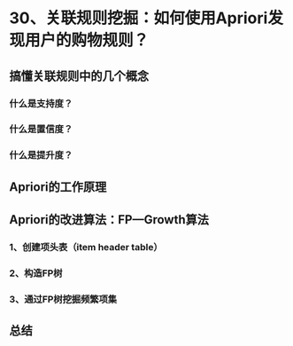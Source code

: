 # 30、关联规则挖掘：如何使用Apriori发现用户的购物规则？

## 搞懂关联规则中的几个概念

### 什么是支持度？

### 什么是置信度？

### 什么是提升度？

## Apriori的工作原理

## Apriori的改进算法：FP—Growth算法

### 1、创建项头表（item header table）

### 2、构造FP树

### 3、通过FP树挖掘频繁项集

## 总结
